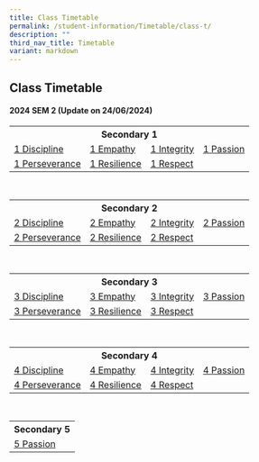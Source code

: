 ```yaml
---
title: Class Timetable
permalink: /student-information/Timetable/class-t/
description: ""
third_nav_title: Timetable
variant: markdown
---
```

## Class Timetable

#### 2024 SEM 2 (Update on 24/06/2024)
<table width="90%">
<tbody>
<tr>
  
<th colspan="4">Secondary 1
</th>
  
</tr>
<tr>
<td><a href="/files/TT/2024%20SEM2/JVS_Sem2_S1_DP.pdf" target="_blank">1 Discipline</a>
</td>
<td><a href="/files/TT/2024%20SEM2/JVS_Sem2_S1_EM.pdf" target="_blank">1 Empathy</a>
</td>
<td><a href="/files/TT/2024%20SEM2/JVS_Sem2_S1_IN.pdf" target="_blank">1 Integrity</a>
</td>
<td><a href="/files/TT/2024%20SEM2/JVS_Sem2_S1_PA.pdf" target="_blank">1 Passion</a>
</td>
</tr>
<tr>
<td><a href="/files/TT/2024%20SEM2/JVS_Sem2_S1_PE.pdf" target="_blank">1 Perseverance</a>
</td>
<td><a href="/files/TT/2024%20SEM2/JVS_Sem2_S1_RS.pdf" target="_blank">1 Resilience</a>
</td>
<td><a href="/files/TT/2024%20SEM2/JVS_Sem2_S1_RP.pdf" target="_blank">1 Respect</a>
</td>
<td>
</td>
</tr>
</tbody>
</table><br>
<table width="90%">
<tbody>
  
<tr>
  
<th colspan="4">Secondary 2
</th>
</tr>
<tr>
<td><a href="/files/TT/2024%20SEM2/JVS_Sem2_S2_DP.pdf" target="_blank">2 Discipline</a>
</td>
<td><a href="/files/TT/2024%20SEM2/JVS_Sem2_S2_EM.pdf" target="_blank">2 Empathy</a>
</td>
<td><a href="/files/TT/2024%20SEM2/JVS_Sem2_S2_IN.pdf" target="_blank">2 Integrity</a>
</td>
<td><a href="/files/TT/2024%20SEM2/JVS_Sem2_S2_PA.pdf" target="_blank">2 Passion</a>
</td>
</tr>
<tr>
<td><a href="/files/TT/2024%20SEM2/JVS_Sem2_S2_PE.pdf" target="_blank">2 Perseverance</a>
</td>
<td><a href="/files/TT/2024%20SEM2/JVS_Sem2_S2_RS.pdf" target="_blank">2 Resilience</a>
</td>
<td><a href="/files/TT/2024%20SEM2/JVS_Sem2_S2_RP.pdf" target="_blank">2 Respect</a>
</td>
<td>
</td>
</tr>
</tbody>
</table><br>
<table width="90%">
<tbody>
  
<tr>
  
<th colspan="4">Secondary 3
</th>
</tr>
<tr>
<td><a href="/files/TT/2024%20SEM2/JVS_Sem2_S3_DP.pdf" target="_blank">3 Discipline</a>
</td>
<td><a href="/files/TT/2024%20SEM2/JVS_Sem2_S3_EM.pdf" target="_blank">3 Empathy</a>
</td>
<td><a href="/files/TT/2024%20SEM2/JVS_Sem2_S3_IN.pdf" target="_blank">3 Integrity</a>
</td>
<td><a href="/files/TT/2024%20SEM2/JVS_Sem2_S3_PA.pdf" target="_blank">3 Passion</a>
</td>
</tr>
<tr>
<td><a href="/files/TT/2024%20SEM2/JVS_Sem2_S3_PE.pdf" target="_blank">3 Perseverance</a>
</td>
<td><a href="/files/TT/2024%20SEM2/JVS_Sem2_S3_RS.pdf" target="_blank">3 Resilience</a>
</td>
<td><a href="/files/TT/2024%20SEM2/JVS_Sem2_S3_RP.pdf" target="_blank">3 Respect</a>
</td>
<td>
</td>
</tr>
</tbody>
</table><br>
<table width="90%">
<tbody>
<tr>
  
<th colspan="4">Secondary 4
</th>
  
</tr>
  
<tr>
<td><a href="/files/TT/2024%20SEM2/JVS_Sem2_S4_DP.pdf" target="_blank">4 Discipline</a>
</td>
<td><a href="/files/TT/2024%20SEM2/JVS_Sem2_S4_EM.pdf" target="_blank">4 Empathy</a>
</td>
<td><a href="/files/TT/2024%20SEM2/JVS_Sem2_S4_IN.pdf" target="_blank">4 Integrity</a>
</td>
<td><a href="/files/TT/2024%20SEM2/JVS_Sem2_S4_PA.pdf" target="_blank">4 Passion</a>
</td>
</tr>
<tr>
<td><a href="/files/TT/2024%20SEM2/JVS_Sem2_S4_PE.pdf" target="_blank">4 Perseverance</a>
</td>
<td><a href="/files/TT/2024%20SEM2/JVS_Sem2_S4_RS.pdf" target="_blank">4 Resilience</a>
</td>
<td><a href="/files/TT/2024%20SEM2/JVS_Sem2_S4_RP.pdf" target="_blank">4 Respect</a><br>
</td>
<td><br>
</td>
</tr>
</tbody>
</table><br>
<table width="90%">
<tbody>
<tr>
  
<th>Secondary 5
</th>
  
</tr>
<tr>
<td><a href="/files/TT/2024%20SEM2/JVS_Sem2_S5_PA.pdf" target="_blank">5 Passion</a>
</td>
</tr>
</tbody>
</table>